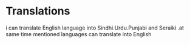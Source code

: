 # Translations
i can translate English language into Sindhi.Urdu.Punjabi and Seraiki .at same time mentioned languages can translate into English
